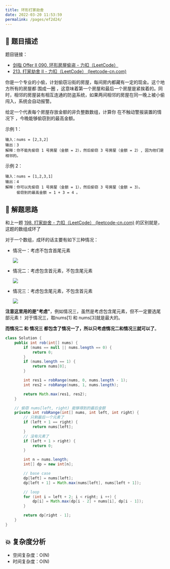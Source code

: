 ```yaml
---
title: 环形打家劫舍
date: 2022-03-20 11:53:59
permalink: /pages/ef2d24/
---
```


## 📃 题目描述

题目链接：

- [剑指 Offer II 090. 环形房屋偷盗 - 力扣（LeetCode）](https://leetcode.cn/problems/PzWKhm/)
- [213. 打家劫舍 II - 力扣（LeetCode） (leetcode-cn.com)](https://leetcode-cn.com/problems/house-robber-ii/)

你是一个专业的小偷，计划偷窃沿街的房屋，每间房内都藏有一定的现金。这个地方所有的房屋都 围成一圈 ，这意味着第一个房屋和最后一个房屋是紧挨着的。同时，相邻的房屋装有相互连通的防盗系统，如果两间相邻的房屋在同一晚上被小偷闯入，系统会自动报警。

给定一个代表每个房屋存放金额的非负整数数组，计算你 在不触动警报装置的情况下 ，今晚能够偷窃到的最高金额。

示例 1：

```
输入：nums = [2,3,2]
输出：3
解释：你不能先偷窃 1 号房屋（金额 = 2），然后偷窃 3 号房屋（金额 = 2）, 因为他们是相邻的。
```

示例 2：

```
输入：nums = [1,2,3,1]
输出：4
解释：你可以先偷窃 1 号房屋（金额 = 1），然后偷窃 3 号房屋（金额 = 3）。
     偷窃到的最高金额 = 1 + 3 = 4 。
```

## 🔔 解题思路

和上一题 [198. 打家劫舍 - 力扣（LeetCode） (leetcode-cn.com)](https://leetcode-cn.com/problems/house-robber/) 的区别就是，这题的数组成环了

对于一个数组，成环的话主要有如下三种情况：

- 情况一：考虑不包含首尾元素

  ![](https://img-blog.csdnimg.cn/20210129160748643.jpg)

- 情况二：考虑包含首元素，不包含尾元素

  ![](https://img-blog.csdnimg.cn/20210129160821374.jpg)

- 情况三：考虑包含尾元素，不包含首元素

  ![](https://img-blog.csdnimg.cn/20210129160842491.jpg)

**注意这里用的是"考虑"**，例如情况三，虽然是考虑包含尾元素，但不一定要选尾部元素！ 对于情况三，取nums[1] 和 nums[3]就是最大的。

**而情况二 和 情况三 都包含了情况一了，所以只考虑情况二和情况三就可以了**。


```java
class Solution {
    public int rob(int[] nums) {
        if (nums == null || nums.length == 0) {
            return 0;
        }
        if (nums.length == 1) {
            return nums[0];
        }

        int res1 = robRange(nums, 0, nums.length - 1);
        int res2 = robRange(nums, 1, nums.length);

        return Math.max(res1, res2);
    }

    // 偷窃 nums[left, right) 能够得到的最后金额
    private int robRange(int[] nums, int left, int right) {
        // 只剩最后一个元素了
        if (left + 1 == right) {
            return nums[left];
        }
        // 没有元素了
        if (left + 1 > right) {
            return 0;
        }

        int n = nums.length;
        int[] dp = new int[n];

        // base case
        dp[left] = nums[left];
        dp[left + 1] = Math.max(nums[left], nums[left + 1]);

        // loop
        for (int i = left + 2; i < right; i ++) {
            dp[i] = Math.max(dp[i - 2] + nums[i], dp[i - 1]);
        }

        return dp[right - 1];
    }
}
```

## 💥 复杂度分析

- 空间复杂度：O(N)
- 时间复杂度：O(N)

